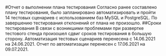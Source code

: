 #Отчет о выполнении плана тестирования
Согласно ранее составлено плану тестирования, было запланировано автоматизировать и пройти 14 тестовых сценариев с использованием баз MySQL и PostgreSQL. По завершению тестирования отклонений от плана не произошло. 
##Сроки тестирования
В связи с возникшими проблемами при развертке тестового стенда произошел сдвиг сроков тестирования в большую сторону.
Автоматизация тестовых сценариев перенесена с 14.06.2021 на 24.06.2021.
Отчет по автоматизации перенесен с 17.06.2021 на 09.07.2021.